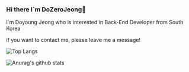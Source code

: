 ### Hi there I`m DoZeroJeong👋
I`m Doyoung Jeong who is interested in Back-End Developer from South Korea   
   
if you want to contact me, please leave me a message!

<!--
**DoZeroJeong/DoZeroJeong** is a ✨ _special_ ✨ repository because its `README.md` (this file) appears on your GitHub profile.

Here are some ideas to get you started:

- 🔭 I’m currently working on ...
- 🌱 I’m currently learning ...
- 👯 I’m looking to collaborate on ...
- 🤔 I’m looking for help with ...
- 💬 Ask me about ...
- 📫 How to reach me: ...
- 😄 Pronouns: ...
- ⚡ Fun fact: ...
-->
![Top Langs](https://github-readme-stats.vercel.app/api/top-langs/?username=DoZeroJeong&layout=compact)

![Anurag's github stats](https://github-readme-stats.vercel.app/api?username=DoZeroJeong&show_icons=true&theme=highcontrast)


